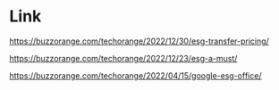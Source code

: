 # Link
https://buzzorange.com/techorange/2022/12/30/esg-transfer-pricing/

https://buzzorange.com/techorange/2022/12/23/esg-a-must/

https://buzzorange.com/techorange/2022/04/15/google-esg-office/
